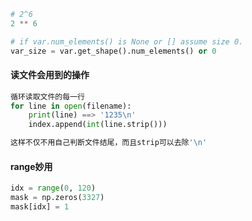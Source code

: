 ```python
# 2^6
2 ** 6

# if var.num_elements() is None or [] assume size 0.
var_size = var.get_shape().num_elements() or 0
```

#### 读文件会用到的操作

```python
循环读取文件的每一行
for line in open(filename):
    print(line) ==> '1235\n'
    index.append(int(line.strip()))

这样不仅不用自己判断文件结尾，而且strip可以去除'\n'
```

#### range妙用

```python
idx = range(0, 120)
mask = np.zeros(3327)
mask[idx] = 1
```
